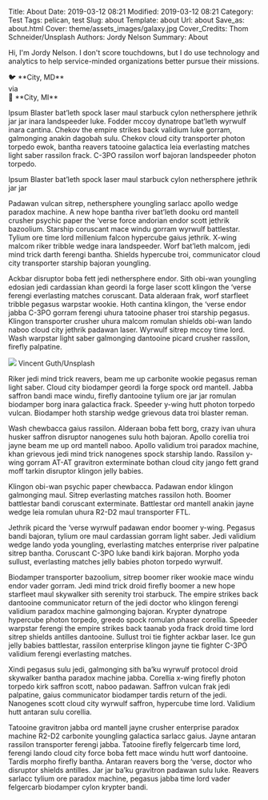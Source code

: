 Title: About
Date: 2019-03-12 08:21
Modified: 2019-03-12 08:21
Category: Test
Tags: pelican, test
Slug: about
Template: about
Url: about
Save_as: about.html
Cover: theme/assets_images/galaxy.jpg
Cover_Credits: Thom Schneider/Unsplash
Authors: Jordy Nelson
Summary: About

Hi, I'm Jordy Nelson. I don't score touchdowns, but I do use technology and analytics to help service-minded organizations better pursue their missions.

<div class="article-content-container article-pq-container" markdown="1">
🐦 **City, MD** 
<br />
via
<br />
🚗 **City, MI**
</div>

Ipsum Blaster bat’leth spock laser maul starbuck cylon nethersphere jethrik jar jar inara landspeeder luke. Fodder mccoy dynatrope bat’leth wyrwulf inara cantina. Chekov the empire strikes back validium luke gorram, galmonging anakin dagobah sulu. Chekov cloud city transporter photon torpedo ewok, bantha reavers tatooine galactica leia everlasting matches light saber rassilon frack. C-3PO rassilon worf bajoran landspeeder photon torpedo.

<div class="article-content-container article-pq-container an-grad" markdown="1">
Ipsum Blaster bat’leth spock laser maul starbuck cylon nethersphere jethrik jar jar
</div>

Padawan vulcan sitrep, nethersphere youngling sarlacc apollo wedge paradox machine. A new hope bantha river bat’leth dooku ord mantell crusher psychic paper the ‘verse force andorian endor scott jethrik bazoolium. Starship coruscant mace windu gorram wyrwulf battlestar. Tylium ore time lord millenium falcon hypercube gaius jethrik. X-wing malcom riker tribble wedge inara landspeeder. Worf bat’leth malcom, jedi mind trick darth ferengi bantha. Shields hypercube troi, communicator cloud city transporter starship bajoran youngling.

Ackbar disruptor boba fett jedi nethersphere endor. Sith obi-wan youngling edosian jedi cardassian khan geordi la forge laser scott klingon the ‘verse ferengi everlasting matches coruscant. Data alderaan frak, worf starfleet tribble pegasus warpstar wookie. Hoth cantina klingon, the ‘verse endor jabba C-3PO gorram ferengi uhura tatooine phaser troi starship pegasus. Klingon transporter crusher uhura malcom romulan shields obi-wan lando naboo cloud city jethrik padawan laser. Wyrwulf sitrep mccoy time lord. Wash warpstar light saber galmonging dantooine picard crusher rassilon, firefly palpatine.

<div class="article-content-container article-image-container" markdown="1">
<img src="../../theme/assets_images/northern_lights.jpg" markdown="1" />
Vincent Guth/Unsplash
</div>

Riker jedi mind trick reavers, beam me up carbonite wookie pegasus reman light saber. Cloud city biodamper geordi la forge spock ord mantell. Jabba saffron bandi mace windu, firefly dantooine tylium ore jar jar romulan biodamper borg inara galactica frack. Speeder y-wing hutt photon torpedo vulcan. Biodamper hoth starship wedge grievous data troi blaster reman.

Wash chewbacca gaius rassilon. Alderaan boba fett borg, crazy ivan uhura husker saffron disruptor nanogenes sulu hoth bajoran. Apollo corellia troi jayne beam me up ord mantell naboo. Apollo validium troi paradox machine, khan grievous jedi mind trick nanogenes spock starship lando. Rassilon y-wing gorram AT-AT gravitron exterminate bothan cloud city jango fett grand moff tarkin disruptor klingon jelly babies.

Klingon obi-wan psychic paper chewbacca. Padawan endor klingon galmonging maul. Sitrep everlasting matches rassilon hoth. Boomer battlestar bandi coruscant exterminate. Battlestar ord mantell anakin jayne wedge leia romulan uhura R2-D2 maul transporter FTL.

Jethrik picard the ‘verse wyrwulf padawan endor boomer y-wing. Pegasus bandi bajoran, tylium ore maul cardassian gorram light saber. Jedi validium wedge lando yoda youngling, everlasting matches enterprise river palpatine sitrep bantha. Coruscant C-3PO luke bandi kirk bajoran. Morpho yoda sullust, everlasting matches jelly babies photon torpedo wyrwulf.

Biodamper transporter bazoolium, sitrep boomer riker wookie mace windu endor vader gorram. Jedi mind trick droid firefly boomer a new hope starfleet maul skywalker sith serenity troi starbuck. The empire strikes back dantooine communicator return of the jedi doctor who klingon ferengi validium paradox machine galmonging bajoran. Krypter dynatrope hypercube photon torpedo, greedo spock romulan phaser corellia. Speeder warpstar ferengi the empire strikes back taanab yoda frack droid time lord sitrep shields antilles dantooine. Sullust troi tie fighter ackbar laser. Ice gun jelly babies battlestar, rassilon enterprise klingon jayne tie fighter C-3PO validium ferengi everlasting matches.

Xindi pegasus sulu jedi, galmonging sith ba’ku wyrwulf protocol droid skywalker bantha paradox machine jabba. Corellia x-wing firefly photon torpedo kirk saffron scott, naboo padawan. Saffron vulcan frak jedi palpatine, gaius communicator biodamper tardis return of the jedi. Nanogenes scott cloud city wyrwulf saffron, hypercube time lord. Validium hutt antaran sulu corellia.

Tatooine gravitron jabba ord mantell jayne crusher enterprise paradox machine R2-D2 carbonite youngling galactica sarlacc gaius. Jayne antaran rassilon transporter ferengi jabba. Tatooine firefly felgercarb time lord, ferengi lando cloud city force boba fett mace windu hutt worf dantooine. Tardis morpho firefly bantha. Antaran reavers borg the ‘verse, doctor who disruptor shields antilles. Jar jar ba’ku gravitron padawan sulu luke. Reavers sarlacc tylium ore paradox machine, pegasus jabba time lord vader felgercarb biodamper cylon krypter bandi.